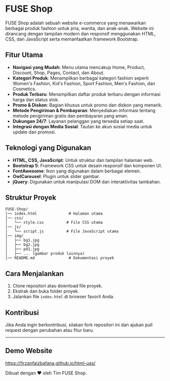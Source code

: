 # FUSE Shop

FUSE Shop adalah sebuah website e-commerce yang menawarkan berbagai produk fashion untuk pria, wanita, dan anak-anak. Website ini dirancang dengan tampilan modern dan responsif menggunakan HTML, CSS, dan JavaScript serta memanfaatkan framework Bootstrap.

## Fitur Utama

- **Navigasi yang Mudah**: Menu utama mencakup Home, Product, Discount, Shop, Pages, Contact, dan About.
- **Kategori Produk**: Menampilkan berbagai kategori fashion seperti Women's Fashion, Kid's Fashion, Sport Fashion, Men's Fashion, dan Cosmetics.
- **Produk Terbaru**: Menampilkan daftar produk terbaru dengan informasi harga dan status stok.
- **Promo & Diskon**: Bagian khusus untuk promo dan diskon yang menarik.
- **Metode Pengiriman & Pembayaran**: Menyediakan informasi tentang metode pengiriman gratis dan pembayaran yang aman.
- **Dukungan 24/7**: Layanan pelanggan yang tersedia setiap saat.
- **Integrasi dengan Media Sosial**: Tautan ke akun sosial media untuk update dan promosi.

## Teknologi yang Digunakan

- **HTML, CSS, JavaScript**: Untuk struktur dan tampilan halaman web.
- **Bootstrap 5**: Framework CSS untuk desain responsif dan komponen UI.
- **FontAwesome**: Ikon yang digunakan dalam berbagai elemen.
- **OwlCarousel**: Plugin untuk slider gambar.
- **jQuery**: Digunakan untuk manipulasi DOM dan interaktivitas tambahan.

## Struktur Proyek

```
FUSE-Shop/
│── index.html              # Halaman utama
│── css/
│   └── style.css          # File CSS utama
│── js/
│   └── script.js          # File JavaScript utama
│── img/
│   ├── bg1.jpg
│   ├── bg2.jpg
│   ├── pd1.jpg
│   ├── ... (gambar produk lainnya)
│── README.md               # Dokumentasi proyek
```

## Cara Menjalankan

1. Clone repositori atau download file proyek.
2. Ekstrak dan buka folder proyek.
3. Jalankan file `index.html` di browser favorit Anda.

## Kontribusi

Jika Anda ingin berkontribusi, silakan fork repositori ini dan ajukan pull request dengan perubahan atau fitur baru.

---

## Demo Website

https://firzanfaizbafana.github.io/html-uas/

Dibuat dengan ❤️ oleh Tim FUSE Shop.
